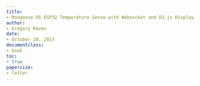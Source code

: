 ```yaml
---
title:
- Mongoose-OS ESP32 Temperature Sense with Websocket and D3.js Display
author:
- Gregory Raven 
date:
- October 28, 2017
documentclass:
- book
toc:
- true
papersize:
- letter
...
```


